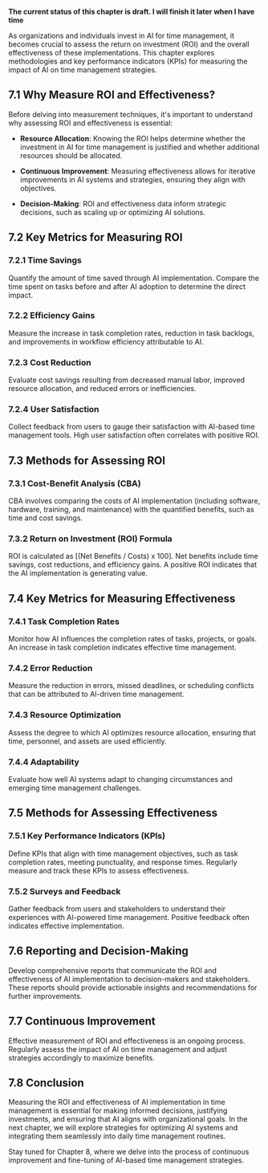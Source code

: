 **The current status of this chapter is draft. I will finish it later when I have time**

As organizations and individuals invest in AI for time management, it becomes crucial to assess the return on investment (ROI) and the overall effectiveness of these implementations. This chapter explores methodologies and key performance indicators (KPIs) for measuring the impact of AI on time management strategies.

7.1 Why Measure ROI and Effectiveness?
--------------------------------------

Before delving into measurement techniques, it's important to understand why assessing ROI and effectiveness is essential:

* **Resource Allocation**: Knowing the ROI helps determine whether the investment in AI for time management is justified and whether additional resources should be allocated.

* **Continuous Improvement**: Measuring effectiveness allows for iterative improvements in AI systems and strategies, ensuring they align with objectives.

* **Decision-Making**: ROI and effectiveness data inform strategic decisions, such as scaling up or optimizing AI solutions.

7.2 Key Metrics for Measuring ROI
---------------------------------

### 7.2.1 Time Savings

Quantify the amount of time saved through AI implementation. Compare the time spent on tasks before and after AI adoption to determine the direct impact.

### 7.2.2 Efficiency Gains

Measure the increase in task completion rates, reduction in task backlogs, and improvements in workflow efficiency attributable to AI.

### 7.2.3 Cost Reduction

Evaluate cost savings resulting from decreased manual labor, improved resource allocation, and reduced errors or inefficiencies.

### 7.2.4 User Satisfaction

Collect feedback from users to gauge their satisfaction with AI-based time management tools. High user satisfaction often correlates with positive ROI.

7.3 Methods for Assessing ROI
-----------------------------

### 7.3.1 Cost-Benefit Analysis (CBA)

CBA involves comparing the costs of AI implementation (including software, hardware, training, and maintenance) with the quantified benefits, such as time and cost savings.

### 7.3.2 Return on Investment (ROI) Formula

ROI is calculated as \[(Net Benefits / Costs) x 100\]. Net benefits include time savings, cost reductions, and efficiency gains. A positive ROI indicates that the AI implementation is generating value.

7.4 Key Metrics for Measuring Effectiveness
-------------------------------------------

### 7.4.1 Task Completion Rates

Monitor how AI influences the completion rates of tasks, projects, or goals. An increase in task completion indicates effective time management.

### 7.4.2 Error Reduction

Measure the reduction in errors, missed deadlines, or scheduling conflicts that can be attributed to AI-driven time management.

### 7.4.3 Resource Optimization

Assess the degree to which AI optimizes resource allocation, ensuring that time, personnel, and assets are used efficiently.

### 7.4.4 Adaptability

Evaluate how well AI systems adapt to changing circumstances and emerging time management challenges.

7.5 Methods for Assessing Effectiveness
---------------------------------------

### 7.5.1 Key Performance Indicators (KPIs)

Define KPIs that align with time management objectives, such as task completion rates, meeting punctuality, and response times. Regularly measure and track these KPIs to assess effectiveness.

### 7.5.2 Surveys and Feedback

Gather feedback from users and stakeholders to understand their experiences with AI-powered time management. Positive feedback often indicates effective implementation.

7.6 Reporting and Decision-Making
---------------------------------

Develop comprehensive reports that communicate the ROI and effectiveness of AI implementation to decision-makers and stakeholders. These reports should provide actionable insights and recommendations for further improvements.

7.7 Continuous Improvement
--------------------------

Effective measurement of ROI and effectiveness is an ongoing process. Regularly assess the impact of AI on time management and adjust strategies accordingly to maximize benefits.

7.8 Conclusion
--------------

Measuring the ROI and effectiveness of AI implementation in time management is essential for making informed decisions, justifying investments, and ensuring that AI aligns with organizational goals. In the next chapter, we will explore strategies for optimizing AI systems and integrating them seamlessly into daily time management routines.

Stay tuned for Chapter 8, where we delve into the process of continuous improvement and fine-tuning of AI-based time management strategies.
